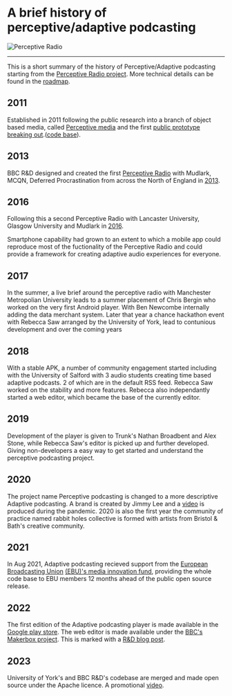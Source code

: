 # A brief history of perceptive/adaptive podcasting

![Perceptive Radio](https://www.bbc.co.uk/rd/images/dynamic/W1siZmYiLCJwdWJsaWMvcmQvc2l0ZXMvNTAzMzVmZjM3MGI1YzI2MmFmMDAwMDA0L2NvbnRlbnRfZW50cnk1MDMzYjM4YTcwYjVjMjcyYjAwMDAwMjIvNTlkM2I4YzAwNmQ2M2U0NjNhMDA0NzdmL2ZpbGVzLzE1MTcyMTk5MTY5XzEzMjdmYTE4Y2Ffby5qcGciXSxbInAiLCJ0aHVtYiIsIjEyNDh4NzAyIyJdXQ/15172199169_1327fa18ca_o.jpg?sha=a52a6006daeed92f)

---
This is a short summary of the history of Perceptive/Adaptive podcasting starting from the [Perceptive Radio project](https://www.bbc.co.uk/rd/projects/perceptive-radio). More technical details can be found in the [roadmap](roadmap.md).

## 2011

Established in 2011 following the public research into a branch of object based media, called [Perceptive media]() and the first [public prototype breaking out](http://futurebroadcasts.com/).([code base](https://github.com/happyworm/PerceptiveMedia)).

## 2013

BBC R&D designed and created the first [Perceptive Radio](https://www.bbc.co.uk/rd/projects/perceptive-radio) with Mudlark, MCQN, Deferred Procrastination from across the North of England in [2013](https://www.bbc.co.uk/rd/blog/2013-05-collaborative-working-on-perceptive-radio).

## 2016

Following this a second Perceptive Radio with Lancaster University, Glasgow University and Mudlark in [2016](https://www.research.lancs.ac.uk/portal/en/publications/perceptive-media(ca8f7144-86d4-4b74-a36a-a5473343b395).html).

Smartphone capability had grown to an extent to which a mobile app could reproduce most of the fuctionality of the Perceptive Radio and could provide a framework for creating adaptive audio experiences for everyone.

## 2017

In the summer, a live brief around the perceptive radio with Manchester Metropolian University leads to a summer placement of Chris Bergin who worked on the very first Android player. With Ben Newcombe internally adding the data merchant system. Later that year a chance hackathon event with Rebecca Saw arranged by the University of York, lead to contunious development and over the coming years  

## 2018

With a stable APK, a number of community engagement started including with the University of Salford with 3 audio students creating time based adaptive podcasts. 2 of which are in the default RSS feed. Rebecca Saw worked on the stability and more features. Rebecca also independantly started a web editor, which became the base of the currently editor.

## 2019

Development of the player is given to Trunk's Nathan Broadbent and Alex Stone, while Rebecca Saw's editor is picked up and further developed. Giving non-developers a easy way to get started and understand the perceptive podcasting project.

## 2020
The project name Perceptive podcasting is changed to a more descriptive Adaptive podcasting. A brand is created by Jimmy Lee and a [video](https://www.youtube.com/watch?v=zTAryDY3YTQ) is produced during the pandemic. 2020 is also the first year the community of practice named rabbit holes collective is formed with artists from Bristol & Bath's creative community. 

## 2021
In Aug 2021, Adaptive podcasting recieved support from the [European Broadcasting Union](https://www.ebu.ch/) [(EBU)'s media innovation fund](https://www.ebu.ch/media/media-innovation-fund), providing the whole code base to EBU members 12 months ahead of the public open source release.

## 2022
The first edition of the Adaptive podcasting player is made available in the [Google play store](https://play.google.com/store/apps/details?id=uk.co.bbc.perceptivepodcasts). The web editor is made available under the [BBC's Makerbox project](https://www.bbc.co.uk/makerbox/tools/adaptive-podcasting). This is marked with a [R&D blog post](https://www.bbc.co.uk/rd/blog/2022-09-adaptive-podcasting).

## 2023
University of York's and BBC R&D's codebase are merged and made open source under the Apache licence. A promotional [video](https://www.youtube.com/watch?v=F5ZvlezILOw).
